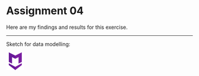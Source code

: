 # Assignment 04

Here are my findings and results for this exercise.

________

Sketch for data modelling:

![alt text](https://github.com/adam-p/markdown-here/raw/master/src/common/images/icon48.png "Logo Title Text 1")